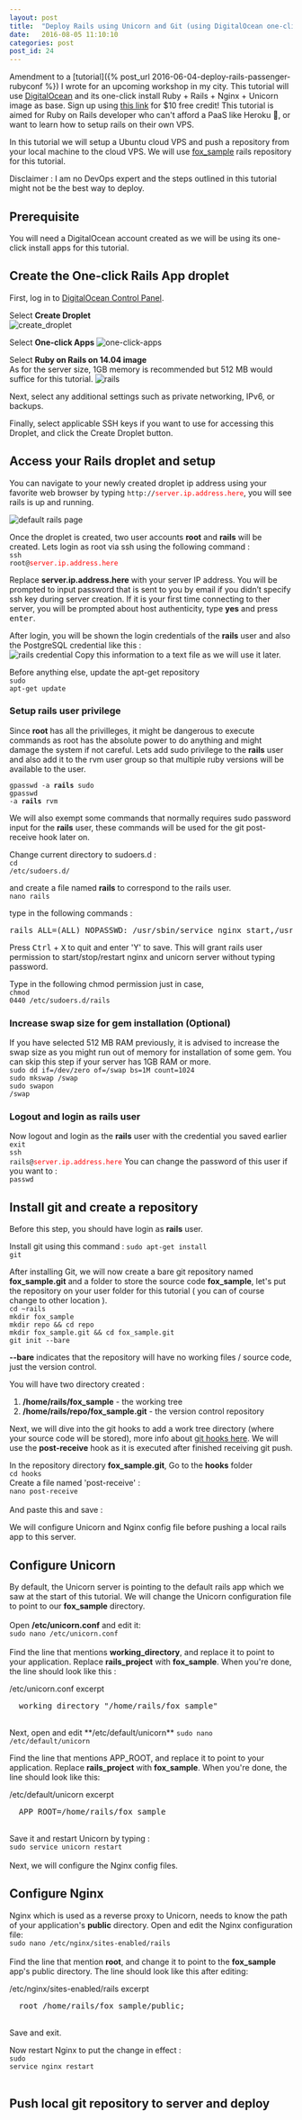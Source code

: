 ```yaml
---
layout: post
title:  "Deploy Rails using Unicorn and Git (using DigitalOcean one-click apps)"
date:   2016-08-05 11:10:10
categories: post
post_id: 24
---
```


Amendment to a [tutorial]({% post_url 2016-06-04-deploy-rails-passenger-rubyconf %}) I wrote for an upcoming workshop in my city. This tutorial will use [DigitalOcean](https://m.do.co/c/f7f1b47b1fff) and its one-click install Ruby + Rails + Nginx + Unicorn image as base. Sign up using [this link](https://m.do.co/c/f7f1b47b1fff) for $10 free credit!  This tutorial is aimed for Ruby on Rails developer who can't afford a PaaS like Heroku  💸, or want to learn how to setup rails on their own VPS.  
  
In this tutorial we will setup a Ubuntu cloud VPS and push a repository from your local machine to the cloud VPS. We will use [fox_sample](https://github.com/cupnoodle/fox_sample) rails repository for this tutorial.  

Disclaimer : I am no DevOps expert and the steps outlined in this tutorial might not be the best way to deploy.

## Prerequisite
You will need a DigitalOcean account created as we will be using its one-click install apps for this tutorial.

## Create the One-click Rails App droplet 

First, log in to [DigitalOcean Control Panel](https://cloud.digitalocean.com/droplets).

Select **Create Droplet**  
![create_droplet](https://littlefoximage.s3.amazonaws.com/post24/create-droplet.png)  

Select **One-click Apps**
![one-click-apps](https://littlefoximage.s3.amazonaws.com/post24/one-click-apps.png)

Select **Ruby on Rails on 14.04 image**  
As for the server size, 1GB memory is recommended but 512 MB would suffice for this tutorial.
![rails](https://littlefoximage.s3.amazonaws.com/post24/rails-512.png)  

Next, select any additional settings such as private networking, IPv6, or backups.

Finally, select applicable SSH keys if you want to use for accessing this Droplet, and click the Create Droplet button.

## Access your Rails droplet and setup

You can navigate to your newly created droplet ip address using your favorite web browser by typing <code>http://<span style="color:red;">server.ip.address.here</span></code>, you will see rails is up and running.  

![default rails page](https://littlefoximage.s3.amazonaws.com/post24/default-rails.png)

Once the droplet is created, two user accounts **root** and **rails** will be created. Lets login as root via ssh using the following command : <br>
<code>ssh root@<span style="color:red;">server.ip.address.here</span></code>

Replace <strong>server.ip.address.here</strong> with your server IP address. You will be prompted to input password that is sent to you by email if you didn’t specify ssh key during server creation. If it is your first time connecting to ther server, you will be prompted about host authenticity, type **yes** and press <kbd>enter</kbd>.  

After login, you will be shown the login credentials of the **rails** user and also the PostgreSQL credential like this :  
![rails credential](https://littlefoximage.s3.amazonaws.com/post24/rails_credential.png)
Copy this information to a text file as we will use it later.

Before anything else, update the apt-get repository <br>
<code>sudo apt-get update</code>
  
### Setup rails user privilege
Since <strong>root</strong> has all the privilleges, it might be dangerous to execute commands as root has the absolute power to do anything and might damage the system if not careful. Lets add sudo privilege to the <strong>rails</strong> user and also add it to the rvm user group so that multiple ruby versions will be available to the user. 

<code>gpasswd -a <strong>rails</strong> sudo</code><br>
<code>gpasswd -a <strong>rails</strong> rvm</code><br>

We will also exempt some commands that normally requires sudo password input for the **rails** user, these commands will be used for the git post-receive hook later on.  

Change current directory to sudoers.d : <br>
<code>cd /etc/sudoers.d/</code><br>

and create a file named **rails** to correspond to the rails user.<br>
<code>nano rails</code><br>

type in the following commands : <br>

<pre>rails ALL=(ALL) NOPASSWD: /usr/sbin/service nginx start,/usr/sbin/service nginx stop,/usr/sbin/service nginx restart,/usr/sbin/service unicorn start,/usr/sbin/service unicorn stop,/usr/sbin/service unicorn restart </pre>

Press <kbd>Ctrl</kbd> + <kbd>X</kbd> to quit and enter 'Y' to save. This will grant rails user permission to start/stop/restart nginx and unicorn server without typing password.  

Type in the following chmod permission just in case, <br>
<code>chmod 0440 /etc/sudoers.d/rails</code>

### Increase swap size for gem installation (Optional)
If you have selected 512 MB RAM previously, it is advised to increase the swap size as you might run out of memory for installation of some gem. You can skip this step if your server has 1GB RAM or more.  
<code>sudo dd if=/dev/zero of=/swap bs=1M count=1024</code><br>
<code>sudo mkswap /swap</code><br>
<code>sudo swapon /swap</code><br>

### Logout and login as rails user
Now logout and login as the **rails** user with the credential you saved earlier  
<code>exit</code><br>
<code>ssh rails@<span style="color:red;">server.ip.address.here</span></code>
You can change the password of this user if you want to : <br>
<code>passwd</code>

## Install git and create a repository
Before this step, you should have login as **rails** user.  

Install git using this command : 
<code>sudo apt-get install git</code><br>

After installing Git, we will now create a bare git repository named <strong>fox_sample.git</strong> and a folder to store the source code <strong>fox_sample</strong>, let's put the repository on your user folder for this tutorial ( you can of course change to other location ).  
<code>cd ~rails </code>  
<code>mkdir fox_sample</code>  
<code>mkdir repo && cd repo</code>  
<code>mkdir fox_sample.git && cd fox_sample.git</code>  
<code>git init --bare</code>  

<strong>--bare</strong> indicates that the repository will have no working files / source code, just the version control.

You will have two directory created :
<ol>
<li><strong>/home/rails/fox_sample</strong> - the working tree </li>
<li><strong>/home/rails/repo/fox_sample.git</strong> - the version control repository</li>
</ol>

Next, we will dive into the git hooks to add a work tree directory (where your source code will be stored), more info about [git hooks here](http://githooks.com/). We will use the <strong>post-receive</strong> hook as it is executed after finished receiving git push.  
  
In the repository directory **fox_sample.git**,
Go to the <strong>hooks</strong> folder  
<code>cd hooks</code>  
Create a file named 'post-receive' :  
<code>nano post-receive </code><br><br>
And paste this and save : 
<script src="https://gist.github.com/cupnoodle/0faef2c737ebb7eb988e2a56b4fe1bad.js"></script>
We will configure Unicorn and Nginx config file before pushing a local rails app to this server.


## Configure Unicorn
By default, the Unicorn server is pointing to the default rails app which we saw at the start of this tutorial. We will change the Unicorn configuration file to point to our **fox_sample** directory.<br><br>
Open **/etc/unicorn.conf** and edit it:  
<code>sudo nano /etc/unicorn.conf</code><br><br>
Find the line that mentions **working_directory**, and replace it to point to your application. Replace **rails_project** with **fox_sample**. When you're done, the line should look like this :  
<div class="code-label">/etc/unicorn.conf excerpt</div>  
<pre>
  working_directory "/home/rails/fox_sample"
</pre><br>
Next, open and edit **/etc/default/unicorn**  
<code>sudo nano /etc/default/unicorn</code><br>

Find the line that mentions APP_ROOT, and replace it to point to your application. Replace **rails_project** with **fox_sample**. When you're done, the line should look like this:
<div class="code-label">/etc/default/unicorn excerpt</div>  
<pre>
  APP_ROOT=/home/rails/fox_sample
</pre><br>
Save it and restart Unicorn by typing : <br>
<code>sudo service unicorn restart</code><br><br>
Next, we will configure the Nginx config files.
  
## Configure Nginx

Nginx which is used as a reverse proxy to Unicorn, needs to know the path of your application's **public** directory. Open and edit the Nginx configuration file:  
<code>sudo nano /etc/nginx/sites-enabled/rails</code><br><br>
Find the line that mention **root**, and change it to point to the **fox_sample** app's public directory. The line should look like this after editing:  
<div class="code-label">/etc/nginx/sites-enabled/rails excerpt</div>  
<pre>
  root /home/rails/fox_sample/public;
</pre><br>
Save and exit.   

Now restart Nginx to put the change in effect : <br>
<code>sudo service nginx restart</code><br><br>

## Push local git repository to server and deploy


